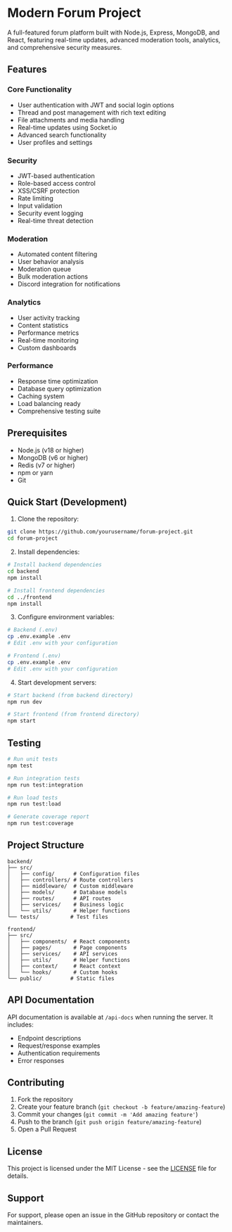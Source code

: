 # Modern Forum Project

A full-featured forum platform built with Node.js, Express, MongoDB, and React, featuring real-time updates, advanced moderation tools, analytics, and comprehensive security measures.

## Features

### Core Functionality
- User authentication with JWT and social login options
- Thread and post management with rich text editing
- File attachments and media handling
- Real-time updates using Socket.io
- Advanced search functionality
- User profiles and settings

### Security
- JWT-based authentication
- Role-based access control
- XSS/CSRF protection
- Rate limiting
- Input validation
- Security event logging
- Real-time threat detection

### Moderation
- Automated content filtering
- User behavior analysis
- Moderation queue
- Bulk moderation actions
- Discord integration for notifications

### Analytics
- User activity tracking
- Content statistics
- Performance metrics
- Real-time monitoring
- Custom dashboards

### Performance
- Response time optimization
- Database query optimization
- Caching system
- Load balancing ready
- Comprehensive testing suite

## Prerequisites

- Node.js (v18 or higher)
- MongoDB (v6 or higher)
- Redis (v7 or higher)
- npm or yarn
- Git

## Quick Start (Development)

1. Clone the repository:
```bash
git clone https://github.com/yourusername/forum-project.git
cd forum-project
```

2. Install dependencies:
```bash
# Install backend dependencies
cd backend
npm install

# Install frontend dependencies
cd ../frontend
npm install
```

3. Configure environment variables:
```bash
# Backend (.env)
cp .env.example .env
# Edit .env with your configuration

# Frontend (.env)
cp .env.example .env
# Edit .env with your configuration
```

4. Start development servers:
```bash
# Start backend (from backend directory)
npm run dev

# Start frontend (from frontend directory)
npm start
```

## Testing

```bash
# Run unit tests
npm test

# Run integration tests
npm run test:integration

# Run load tests
npm run test:load

# Generate coverage report
npm run test:coverage
```

## Project Structure

```
backend/
├── src/
│   ├── config/      # Configuration files
│   ├── controllers/ # Route controllers
│   ├── middleware/  # Custom middleware
│   ├── models/      # Database models
│   ├── routes/      # API routes
│   ├── services/    # Business logic
│   └── utils/       # Helper functions
└── tests/          # Test files

frontend/
├── src/
│   ├── components/  # React components
│   ├── pages/       # Page components
│   ├── services/    # API services
│   ├── utils/       # Helper functions
│   ├── context/     # React context
│   └── hooks/       # Custom hooks
└── public/         # Static files
```

## API Documentation

API documentation is available at `/api-docs` when running the server. It includes:
- Endpoint descriptions
- Request/response examples
- Authentication requirements
- Error responses

## Contributing

1. Fork the repository
2. Create your feature branch (`git checkout -b feature/amazing-feature`)
3. Commit your changes (`git commit -m 'Add amazing feature'`)
4. Push to the branch (`git push origin feature/amazing-feature`)
5. Open a Pull Request

## License

This project is licensed under the MIT License - see the [LICENSE](LICENSE) file for details.

## Support

For support, please open an issue in the GitHub repository or contact the maintainers. 